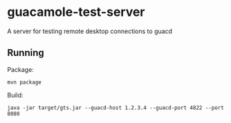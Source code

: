 # guacamole-test-server
A server for testing remote desktop connections to guacd

## Running

Package:

```
mvn package
```

Build:

```
java -jar target/gts.jar --guacd-host 1.2.3.4 --guacd-port 4822 --port 8080
```
